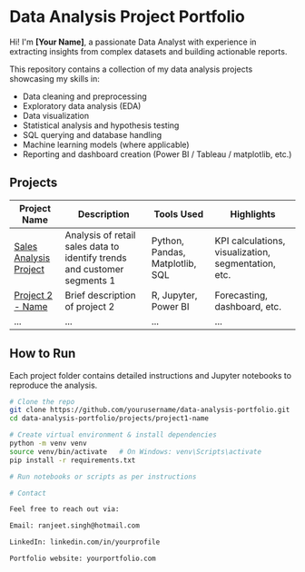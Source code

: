 # Data Analysis Project Portfolio

Hi! I'm **[Your Name]**, a passionate Data Analyst with experience in extracting insights from complex datasets and building actionable reports.

This repository contains a collection of my data analysis projects showcasing my skills in:

- Data cleaning and preprocessing
- Exploratory data analysis (EDA)
- Data visualization
- Statistical analysis and hypothesis testing
- SQL querying and database handling
- Machine learning models (where applicable)
- Reporting and dashboard creation (Power BI / Tableau / matplotlib, etc.)

## Projects

| Project Name               | Description                                        | Tools Used            | Highlights                    |
|----------------------------|--------------------------------------------------|----------------------|-------------------------------|
| [Sales Analysis Project](projects/project1-sales-analysis) | Analysis of retail sales data to identify trends and customer segments 1                    | Python, Pandas, Matplotlib, SQL   | KPI calculations, visualization, segmentation, etc. |
| [Project 2 - Name](projects/project2-name) | Brief description of project 2                    | R, Jupyter, Power BI  | Forecasting, dashboard, etc.  |
| ...                        | ...                                              | ...                  | ...                           |

## How to Run

Each project folder contains detailed instructions and Jupyter notebooks to reproduce the analysis.

```bash
# Clone the repo
git clone https://github.com/yourusername/data-analysis-portfolio.git
cd data-analysis-portfolio/projects/project1-name

# Create virtual environment & install dependencies
python -m venv venv
source venv/bin/activate   # On Windows: venv\Scripts\activate
pip install -r requirements.txt

# Run notebooks or scripts as per instructions

# Contact

Feel free to reach out via:

Email: ranjeet.singh@hotmail.com

LinkedIn: linkedin.com/in/yourprofile

Portfolio website: yourportfolio.com

